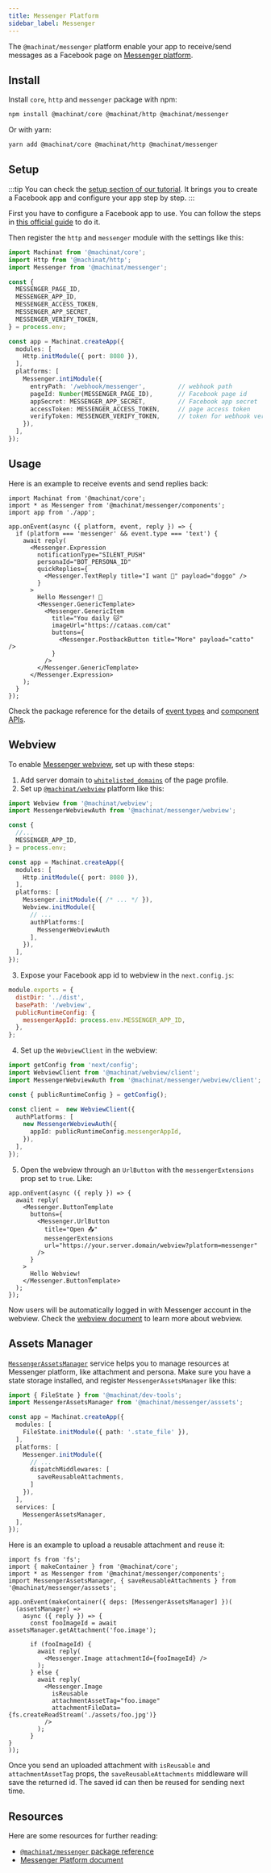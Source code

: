 ```yaml
---
title: Messenger Platform
sidebar_label: Messenger
---
```


The `@machinat/messenger` platform enable your app to receive/send messages as a
Facebook page on [Messenger platform](https://developers.facebook.com/docs/messenger-platform/).

## Install

Install `core`, `http` and `messenger` package with npm:

```bash
npm install @machinat/core @machinat/http @machinat/messenger
```

Or with yarn:

```bash
yarn add @machinat/core @machinat/http @machinat/messenger
```

## Setup

:::tip
You can check the [setup section of our tutorial](https://machinat.com/docs/learn/create-app#platform-setup?p=messenger).
It brings you to create a Facebook app and configure your app step by step.
:::

First you have to configure a Facebook app to use. You can follow the steps in
[this official guide](https://developers.facebook.com/docs/messenger-platform/getting-started/app-setup)
to do it.

Then register the `http` and `messenger` module with the settings like this:

```ts
import Machinat from '@machinat/core';
import Http from '@machinat/http';
import Messenger from '@machinat/messenger';

const {
  MESSENGER_PAGE_ID,
  MESSENGER_APP_ID,
  MESSENGER_ACCESS_TOKEN,
  MESSENGER_APP_SECRET,
  MESSENGER_VERIFY_TOKEN,
} = process.env;

const app = Machinat.createApp({
  modules: [
    Http.initModule({ port: 8080 }),
  ],
  platforms: [
    Messenger.intiModule({
      entryPath: '/webhook/messenger',         // webhook path
      pageId: Number(MESSENGER_PAGE_ID),       // Facebook page id
      appSecret: MESSENGER_APP_SECRET,         // Facebook app secret
      accessToken: MESSENGER_ACCESS_TOKEN,     // page access token
      verifyToken: MESSENGER_VERIFY_TOKEN,     // token for webhook verification
    }),
  ],
});
```

## Usage

Here is an example to receive events and send replies back:

```tsx
import Machinat from '@machinat/core';
import * as Messenger from '@machinat/messenger/components';
import app from './app';

app.onEvent(async ({ platform, event, reply }) => {
  if (platform === 'messenger' && event.type === 'text') {
    await reply(
      <Messenger.Expression
        notificationType="SILENT_PUSH"
        personaId="BOT_PERSONA_ID"
        quickReplies={
          <Messenger.TextReply title="I want 🐶" payload="doggo" />
        }
      >
        Hello Messenger! 👋
        <Messenger.GenericTemplate>
          <Messenger.GenericItem
            title="You daily 🐱"
            imageUrl="https://cataas.com/cat"
            buttons={
              <Messenger.PostbackButton title="More" payload="catto" />
            }
          />
        </Messenger.GenericTemplate>
      </Messenger.Expression>
    );
  }
});
```

Check the package reference for the details of [event types](https://machinat.com/api/modules/messenger.html#messengerevent)
and [component APIs](https://machinat.com/api/modules/messenger_components.html).

## Webview

To enable [Messenger webview](https://developers.facebook.com/docs/messenger-platform/webview), set up with these steps:

1. Add server domain to [`whitelisted_domains`](https://developers.facebook.com/docs/messenger-platform/reference/messenger-profile-api/domain-whitelisting)
   of the page profile.
2. Set up [`@machinat/webview`](https://github.com/machinat/machinat/tree/master/packages/webview) platform like this:

```ts {1-2,6,18}
import Webview from '@machinat/webview';
import MessengerWebviewAuth from '@machinat/messenger/webview';

const {
  //...
  MESSENGER_APP_ID,
} = process.env;

const app = Machinat.createApp({
  modules: [
    Http.initModule({ port: 8080 }),
  ],
  platforms: [
    Messenger.initModule({ /* ... */ }),
    Webview.initModule({
      // ...
      authPlatforms:[
        MessengerWebviewAuth
      ],
    }),
  ],
});
```

3. Expose your Facebook app id to webview in the `next.config.js`:

```js {5}
module.exports = {
  distDir: '../dist',
  basePath: '/webview',
  publicRuntimeConfig: {
    messengerAppId: process.env.MESSENGER_APP_ID,
  },
};
```

4. Set up the `WebviewClient` in the webview:

```ts
import getConfig from 'next/config';
import WebviewClient from '@machinat/webview/client';
import MessengerWebviewAuth from '@machinat/messenger/webview/client';

const { publicRuntimeConfig } = getConfig();

const client =  new WebviewClient({
  authPlatforms: [
    new MessengerWebviewAuth({
      appId: publicRuntimeConfig.messengerAppId,
    }),
  ],
});
```

5. Open the webview through an `UrlButton` with the `messengerExtensions` prop
set to `true`. Like:

```tsx
app.onEvent(async ({ reply }) => {
  await reply(
    <Messenger.ButtonTemplate
      buttons={
        <Messenger.UrlButton
          title="Open 📤"
          messengerExtensions
          url="https://your.server.domain/webview?platform=messenger"
        />
      }
    >
      Hello Webview!
    </Messenger.ButtonTemplate>
  );
});
```

Now users will be automatically logged in with Messenger account in the webview. Check the [webview document](https://machinat.com/docs/embedded-webview) to learn more about webview.

## Assets Manager

[`MessengerAssetsManager`](https://machinat.com/api/classes/messenger_asset.messengerassetsmanager.html)
service helps you to manage resources at Messenger platform, like attachment and
persona. Make sure you have a state storage installed, and register `MessengerAssetsManager`
like this:

```ts {2,11-13,17}
import { FileState } from '@machinat/dev-tools';
import MessengerAssetsManager from '@machinat/messenger/asssets';

const app = Machinat.createApp({
  modules: [
    FileState.initModule({ path: '.state_file' }),
  ],
  platforms: [
    Messenger.initModule({
      // ...
      dispatchMiddlewares: [
        saveReusableAttachments,
      ]
    }),
  ],
  services: [
    MessengerAssetsManager,
  ],
});
```

Here is an example to upload a reusable attachment and reuse it:

```tsx
import fs from 'fs';
import { makeContainer } from '@machinat/core';
import * as Messenger from '@machinat/messenger/components';
import MessengerAssetsManager, { saveReusableAttachments } from '@machinat/messenger/asssets';

app.onEvent(makeContainer({ deps: [MessengerAssetsManager] })(
  (assetsManager) =>
    async ({ reply }) => {
      const fooImageId = await assetsManager.getAttachment('foo.image');

      if (fooImageId) {
        await reply(
          <Messenger.Image attachmentId={fooImageId} />
        );
      } else {
        await reply(
          <Messenger.Image
            isReusable
            attachmentAssetTag="foo.image"
            attachmentFileData={fs.createReadStream('./assets/foo.jpg')}
          />
        );
      }
}
));
```

Once you send an uploaded attachment with `isReusable` and `attachmentAssetTag` props,
the `saveReusableAttachments` middleware will save the returned id. The saved
id can then be reused for sending next time.

## Resources

Here are some resources for further reading:

- [`@machinat/messenger` package reference](https://machinat.com/api/modules/messenger.html)
- [Messenger Platform document](https://developers.facebook.com/docs/messenger-platform)
